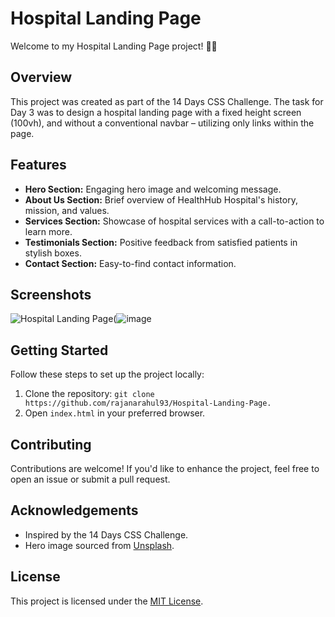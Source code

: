 # Hospital Landing Page

Welcome to my Hospital Landing Page project! 🏥✨

## Overview

This project was created as part of the 14 Days CSS Challenge. The task for Day 3 was to design a hospital landing page with a fixed height screen (100vh), and without a conventional navbar – utilizing only links within the page.

## Features

- **Hero Section:** Engaging hero image and welcoming message.
- **About Us Section:** Brief overview of HealthHub Hospital's history, mission, and values.
- **Services Section:** Showcase of hospital services with a call-to-action to learn more.
- **Testimonials Section:** Positive feedback from satisfied patients in stylish boxes.
- **Contact Section:** Easy-to-find contact information.

## Screenshots

![Hospital Landing Page](![image](https://github.com/rajanarahul93/Hospital-Landing-Page./assets/123227543/33f1a799-38ee-48ca-8e42-0f21b7cf676e))(![image](https://github.com/rajanarahul93/Hospital-Landing-Page./assets/123227543/c9ab057b-00cc-4dbf-b8db-5f72cad55557)



## Getting Started

Follow these steps to set up the project locally:

1. Clone the repository: `git clone https://github.com/rajanarahul93/Hospital-Landing-Page.`
2. Open `index.html` in your preferred browser.

## Contributing

Contributions are welcome! If you'd like to enhance the project, feel free to open an issue or submit a pull request.

## Acknowledgements

- Inspired by the 14 Days CSS Challenge.
- Hero image sourced from [Unsplash](#).

## License

This project is licensed under the [MIT License](LICENSE).
